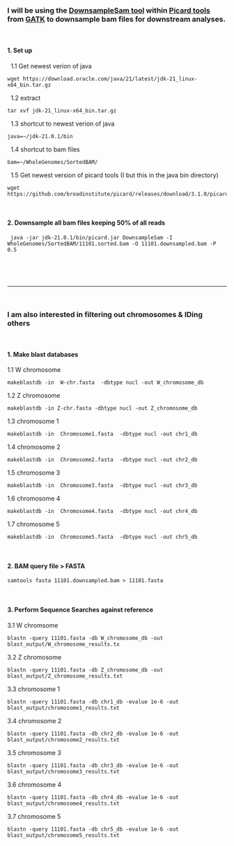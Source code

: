 ### I will be using the [DownsampleSam tool](https://broadinstitute.github.io/picard/) within [Picard tools](https://broadinstitute.github.io/picard/) from [GATK](https://gatk.broadinstitute.org/hc/en-us) to downsample bam files for downstream analyses.
&nbsp; 
&nbsp; 


#### 1. Set up

&nbsp; 1.1 Get newest verion of java
```
wget https://download.oracle.com/java/21/latest/jdk-21_linux-x64_bin.tar.gz
```
&nbsp; 1.2 extract
```
tar xvf jdk-21_linux-x64_bin.tar.gz
```
&nbsp; 1.3 shortcut to newest verion of java
```
java=~/jdk-21.0.1/bin
```
&nbsp; 1.4 shortcut to bam files
```
bam=~/WholeGenomes/SortedBAM/
```
&nbsp; 1.5 Get newest version of picard tools (I but this in the java bin directory)
```
wget https://github.com/broadinstitute/picard/releases/download/3.1.0/picard.jar

```
&nbsp;

#### 2. Downsample all bam files keeping 50% of all reads
```
 java -jar jdk-21.0.1/bin/picard.jar DownsampleSam -I WholeGenomes/SortedBAM/11101.sorted.bam -O 11101.downsampled.bam -P 0.5
```

&nbsp;

&nbsp;

---
&nbsp;


### I am also interested in filtering out chromosomes & IDing others
&nbsp;


#### 1. Make blast databases
1.1 W chromosome
```
makeblastdb -in  W-chr.fasta  -dbtype nucl -out W_chromosome_db
```
1.2 Z chromosome
```
makeblastdb -in Z-chr.fasta -dbtype nucl -out Z_chromosome_db
```
1.3 chromosome 1
```
makeblastdb -in  Chromosome1.fasta  -dbtype nucl -out chr1_db
```
1.4 chromosome 2
```
makeblastdb -in  Chromosome2.fasta  -dbtype nucl -out chr2_db
```
1.5 chromosome 3
```
makeblastdb -in  Chromosome3.fasta  -dbtype nucl -out chr3_db
```
1.6 chromosome 4
```
makeblastdb -in  Chromosome4.fasta  -dbtype nucl -out chr4_db
```
1.7 chromosome 5
```
makeblastdb -in  Chromosome5.fasta  -dbtype nucl -out chr5_db
```
&nbsp;
#### 2. BAM query file > FASTA
```
samtools fasta 11101.downsampled.bam > 11101.fasta
```

&nbsp;

#### 3. Perform Sequence Searches against reference 
3.1 W chromsome
```
blastn -query 11101.fasta -db W_chromosome_db -out blast_output/W_chromosome_results.tx
```
3.2 Z chromosome
```
blastn -query 11101.fasta -db Z_chromosome_db -out blast_output/Z_chromosome_results.txt
```
3.3 chromosome 1
```
blastn -query 11101.fasta -db chr1_db -evalue 1e-6 -out blast_output/chromosome1_results.txt
```
3.4 chromosome 2
```
blastn -query 11101.fasta -db chr2_db -evalue 1e-6 -out blast_output/chromosome2_results.txt
```
3.5 chromosome 3
```
blastn -query 11101.fasta -db chr3_db -evalue 1e-6 -out blast_output/chromosome3_results.txt
```
3.6 chromosome 4
```
blastn -query 11101.fasta -db chr4_db -evalue 1e-6 -out blast_output/chromosome4_results.txt
```
3.7 chromosome 5
```
blastn -query 11101.fasta -db chr5_db -evalue 1e-6 -out blast_output/chromosome5_results.txt
```


